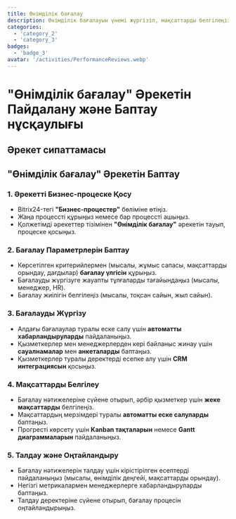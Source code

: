 ```yaml
---
title: Өнімділік бағалау
description: Өнімділік бағалауын үнемі жүргізіп, мақсаттарды белгілеңіз.
categories: 
  - 'category_2'
  - 'category_3'
badges: 
  - 'badge_3'
avatar: '/activities/PerformanceReviews.webp'
---
```


# "Өнімділік бағалау" Әрекетін Пайдалану және Баптау нұсқаулығы

## Әрекет сипаттамасы

## **"Өнімділік бағалау" Әрекетін Баптау**

### 1. Әрекетті Бизнес-процеске Қосу
- Bitrix24-тегі **"Бизнес-процестер"** бөліміне өтіңіз.
- Жаңа процессті құрыңыз немесе бар процессті ашыңыз.
- Қолжетімді әрекеттер тізімінен **"Өнімділік бағалау"** әрекетін тауып, процеске қосыңыз.

### 2. Бағалау Параметрлерін Баптау
- Көрсетілген критерийлермен (мысалы, жұмыс сапасы, мақсаттарды орындау, дағдылар) **бағалау үлгісін** құрыңыз.
- Бағалауды жүргізуге жауапты тұлғаларды тағайындаңыз (мысалы, менеджер, HR).
- Бағалау жиілігін белгілеңіз (мысалы, тоқсан сайын, жыл сайын).

### 3. Бағалауды Жүргізу
- Алдағы бағалаулар туралы еске салу үшін **автоматты хабарландыруларды** пайдаланыңыз.
- Қызметкерлер мен менеджерлерден кері байланыс жинау үшін **сауалнамалар** мен **анкеталарды** баптаңыз.
- Қызметкерлер туралы деректерді есепке алу үшін **CRM интеграциясын** қосыңыз.

### 4. Мақсаттарды Белгілеу
- Бағалау нәтижелеріне сүйене отырып, әрбір қызметкер үшін **жеке мақсаттарды** белгілеңіз.
- Мақсаттардың мерзімдері туралы **автоматты еске салуларды** баптаңыз.
- Прогресті көрсету үшін **Kanban тақталарын** немесе **Gantt диаграммаларын** пайдаланыңыз.

### 5. Талдау және Оңтайландыру
- Бағалау нәтижелерін талдау үшін кірістірілген есептерді пайдаланыңыз (мысалы, өнімділік деңгейі, мақсаттарды орындау).
- Негізгі метрикалармен менеджерлерге хабарландыруларды баптаңыз.
- Талдау деректеріне сүйене отырып, бағалау процесін оңтайландырыңыз.